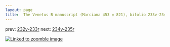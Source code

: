 ```yaml
---
layout: page
title:  The Venetus B manuscript (Marciana 453 = 821), bifolio 233v-234r
---
```


prev: [232v-233r](../232v-233r/) next: [234v-235r](../234v-235r/)



[![Linked to zoomble image](http://www.homermultitext.org/iipsrv?IIIF=/project/homer/pyramidal/deepzoom/hmt/vbbifolio/v1/vb_233v_234r.tif/full/2000,/0/default.jpg)](http://www.homermultitext.org/ict2/?urn=urn:cite2:hmt:vbbifolio.v1:vb_233v_234r)


